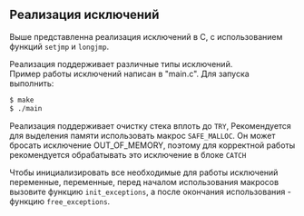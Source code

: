 ## Реализация исключений

Выше представленна реализация исключений в C, с
использованием функций `setjmp` и `longjmp`.

Реализация поддерживает различные типы исключений.  
Пример работы исключений написан в "main.c". Для запуска выполнить:

```bash
$ make
$ ./main
```

Реализация поддерживает очистку стека вплоть до `TRY`,
Рекомендуется для выделения памяти использовать макрос
`SAFE_MALLOC`. Он может бросать исключение OUT_OF_MEMORY,
поэтому для корректной работы рекомендуется обрабатывать это
исключение в блоке `CATCH`

Чтобы инициализировать все необходимые для работы исключений переменные,
переменные, перед началом использования макросов вызовите функцию `init_exceptions`,
а после окончания использования - функцию `free_exceptions`.